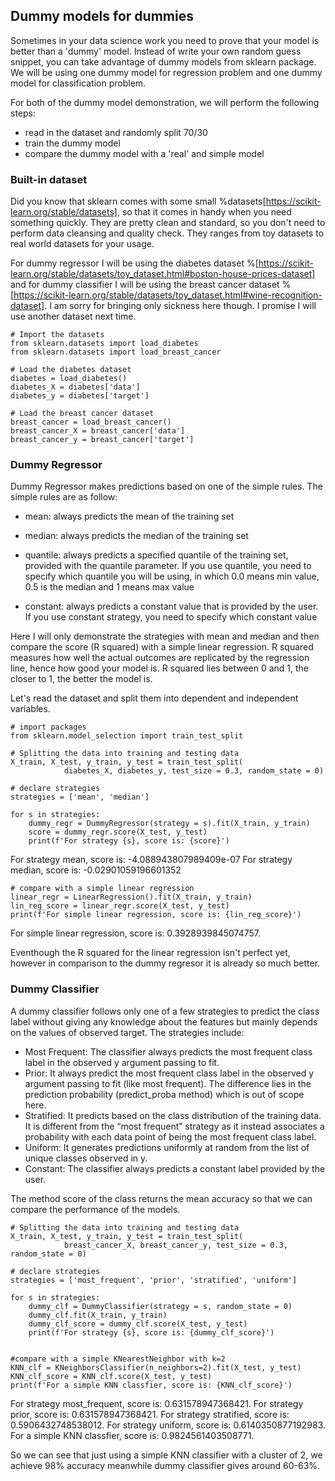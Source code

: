 ## Dummy models for dummies

Sometimes in your data science work you need to prove that your model is better than a 'dummy' model. Instead of write your own random guess snippet, you can take advantage of dummy models from sklearn package. We will be using one dummy model for regression problem and one dummy model for classification problem. 

For both of the dummy model demonstration, we will perform the following steps:

- read in the dataset and randomly split 70/30
- train the dummy model
- compare the dummy model with a 'real' and simple model


### Built-in dataset

Did you know that sklearn comes with some small %datasets[https://scikit-learn.org/stable/datasets], so that it comes in handy when you need something quickly. They are pretty clean and standard, so you don't need to perform data cleansing and quality check. They ranges from toy datasets to real world datasets for your usage.

For dummy regressor I will be using the diabetes dataset %[https://scikit-learn.org/stable/datasets/toy_dataset.html#boston-house-prices-dataset] and for dummy classifier I will be using the breast cancer dataset %[https://scikit-learn.org/stable/datasets/toy_dataset.html#wine-recognition-dataset]. I am sorry for bringing only sickness here though. I promise I will use another dataset next time. 

```
# Import the datasets
from sklearn.datasets import load_diabetes
from sklearn.datasets import load_breast_cancer

# Load the diabetes dataset
diabetes = load_diabetes()
diabetes_X = diabetes['data']
diabetes_y = diabetes['target']

# Load the breast cancer dataset
breast_cancer = load_breast_cancer()
breast_cancer_X = breast_cancer['data']
breast_cancer_y = breast_cancer['target']

``` 


### Dummy Regressor

Dummy Regressor makes predictions based on one of the simple rules. The simple rules are as follow:

- mean: always predicts the mean of the training set

- median: always predicts the median of the training set

- quantile: always predicts a specified quantile of the training set, provided with the quantile parameter. If you use quantile, you need to specify which quantile you will be using, in which 0.0 means min value, 0.5 is the median and 1 means max value

- constant: always predicts a constant value that is provided by the user. If you use constant strategy, you need to specify which constant value

Here I will only demonstrate the strategies with mean and median and then compare the score (R squared) with a simple linear regression. R squared measures how well the actual outcomes are replicated by the regression line, hence how good your model is. R squared lies between 0 and 1, the closer to 1, the better the model is.

Let's read the dataset and split them into dependent and independent variables.

```
# import packages
from sklearn.model_selection import train_test_split

# Splitting the data into training and testing data
X_train, X_test, y_train, y_test = train_test_split(
            diabetes_X, diabetes_y, test_size = 0.3, random_state = 0)

# declare strategies
strategies = ['mean', 'median']

for s in strategies:
    dummy_regr = DummyRegressor(strategy = s).fit(X_train, y_train)
    score = dummy_regr.score(X_test, y_test)
    print(f'For strategy {s}, score is: {score}')

``` 
For strategy mean, score is: -4.088943807989409e-07
For strategy median, score is: -0.02901059196601352


```
# compare with a simple linear regression
linear_regr = LinearRegression().fit(X_train, y_train)
lin_reg_score = linear_regr.score(X_test, y_test)
print(f'For simple linear regression, score is: {lin_reg_score}')
``` 
For simple linear regression, score is: 0.3928939845074757.

Eventhough the R squared for the linear regression isn't perfect yet, however in comparison to the dummy regresor it is already so much better.

### Dummy Classifier

A dummy classifier follows only one of a few strategies to predict the class label without giving any knowledge about the features but mainly depends on the values of observed target. The strategies include: 

- Most Frequent: The classifier always predicts the most frequent class label in the observed y argument passing to fit.
- Prior: It always predict the most frequent class label in the observed y argument passing to fit (like most frequent). The difference lies in the prediction probability (predict_proba method) which is out of scope here.
- Stratified: It predicts based on the class distribution of the training data. It is different from the “most frequent” strategy as it instead associates a probability with each data point of being the most frequent class label.
- Uniform: It generates predictions uniformly at random from the list of unique classes observed in y.
- Constant: The classifier always predicts a constant label provided by the user.

The method score of the class returns the mean accuracy so that we can compare the performance of the models. 


```
# Splitting the data into training and testing data
X_train, X_test, y_train, y_test = train_test_split(
            breast_cancer_X, breast_cancer_y, test_size = 0.3, random_state = 0)

# declare strategies
strategies = ['most_frequent', 'prior', 'stratified', 'uniform']

for s in strategies:
    dummy_clf = DummyClassifier(strategy = s, random_state = 0)
    dummy_clf.fit(X_train, y_train)
    dummy_clf_score = dummy_clf.score(X_test, y_test)
    print(f'For strategy {s}, score is: {dummy_clf_score}')


#compare with a simple KNearestNeighbor with k=2
KNN_clf = KNeighborsClassifier(n_neighbors=2).fit(X_test, y_test)
KNN_clf_score = KNN_clf.score(X_test, y_test)
print(f'For a simple KNN classfier, score is: {KNN_clf_score}')

``` 
For strategy most_frequent, score is: 0.631578947368421.
For strategy prior, score is: 0.631578947368421.
For strategy stratified, score is: 0.5906432748538012.
For strategy uniform, score is: 0.6140350877192983.
For a simple KNN classfier, score is: 0.9824561403508771.

So we can see that just using a simple KNN classifier with a cluster of 2, we achieve 98% accuracy meanwhile dummy classifier gives around 60-63%.
